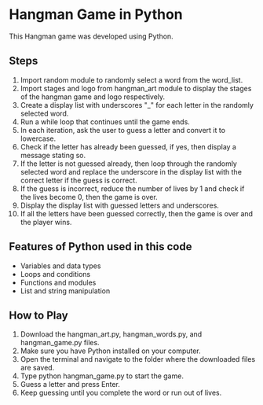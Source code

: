 # Hangman Game in Python

This Hangman game was developed using Python.

## Steps

1. Import random module to randomly select a word from the word_list.
2. Import stages and logo from hangman_art module to display the stages of the hangman game and logo respectively.
3. Create a display list with underscores "\_" for each letter in the randomly selected word.
4. Run a while loop that continues until the game ends.
5. In each iteration, ask the user to guess a letter and convert it to lowercase.
6. Check if the letter has already been guessed, if yes, then display a message stating so.
7. If the letter is not guessed already, then loop through the randomly selected word and replace the underscore in the display list with the correct letter if the guess is correct.
8. If the guess is incorrect, reduce the number of lives by 1 and check if the lives become 0, then the game is over.
9. Display the display list with guessed letters and underscores.
10. If all the letters have been guessed correctly, then the game is over and the player wins.

## Features of Python used in this code

- Variables and data types
- Loops and conditions
- Functions and modules
- List and string manipulation

## How to Play

1. Download the hangman_art.py, hangman_words.py, and hangman_game.py files.
2. Make sure you have Python installed on your computer.
3. Open the terminal and navigate to the folder where the downloaded files are saved.
4. Type python hangman_game.py to start the game.
5. Guess a letter and press Enter.
6. Keep guessing until you complete the word or run out of lives.
